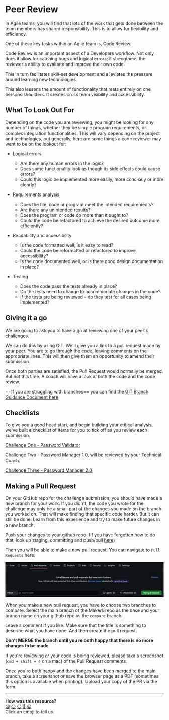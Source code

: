 # Peer Review

In Agile teams, you will find that lots of the work that gets done between the team members has shared responsibility. This is to allow for flexibility and efficiency.

One of these key tasks within an Agile team is, Code Review.

Code Review is an important aspect of a Developers workflow. Not only does it allow for catching bugs and logical errors; it strengthens the reviewer's ability to evaluate and improve their own code. 

This in turn facilitates skill-set development and alleviates the pressure around learning new technologies.

This also lessens the amount of functionality that rests entirely on one persons shoulders. It creates cross team visibility and accessibility.

## What To Look Out For

Depending on the code you are reviewing, you might be looking for any number of things, whether they be simple program requirements, or complex integration functionalities. This will vary depending on the project and technologies, but generally, here are some things a code reviewer may want to be on the lookout for:

- Logical errors
    - Are there any human errors in the logic? 
    - Does some functionality look as though its side effects could cause errors?
    - Could this logic be implemented more easily, more concisely or more clearly?

- Requirements analysis
    - Does the file, code or program meet the intended requirements?
    - Are there any unintended results?
    - Does the program or code do more than it ought to?
    - Could the code be refactored to achieve the desired outcome more efficiently?

- Readability and accessibility
    - Is the code formatted well; is it easy to read?
    - Could the code be reformatted or refactored to improve accessibility?
    - Is the code documented well, or is there good design documentation in place?

- Testing
    - Does the code pass the tests already in place?
    - Do the tests need to change to accommodate changes in the code?
    - If the tests are being reviewed - do they test for all cases being implemented?


## Giving it a go

We are going to ask you to have a go at reviewing one of your peer's challenges.

We can do this by using GIT. We'll give you a link to a pull request made by your peer. You are to go through the code, leaving comments on the appropriate lines. This will then give them an opportunity to amend their submission.

Once both parties are satisfied, the Pull Request would normally be merged. But not this time. A coach will have a look at both the code and the code review.

==If you are struggling with branches== you can find the [GIT Branch Guidance Document here](./GIT_BRANCH_GUIDANCE.md) 

## Checklists

To give you a good head start, and begin building your critical analysis, we've built a checklist of items for you to tick off as you review each submission.

[Challenge One - Password Validator](https://github.com/makersacademy/ruby_challenges/blob/main/ruby_chapter_1_challenges/program/CHECKLIST.md)

Challenge Two - Password Manager 1.0, will be reviewed by your Technical Coach.

[Challenge Three - Password Manager 2.0](https://github.com/makersacademy/ruby_challenges/blob/main/ruby_chapter_3_challenges/program/CHECKLIST.md)

## Making a Pull Request

On your GitHub repo for the challenge submission, you should have made a new branch for your work. If you didn't, the code you wrote for the challenge may only be a small part of the changes you made on the branch you worked on. That will make finding that specific code harder. But it can still be done. Learn from this experience and try to make future changes in a new branch.

Push your changes to your github repo. (If you have forgotten how to do that, look up staging, committing and push/pull [here](https://github.com/makersacademy/basic-programming#phase-two-git-version-control))

Then you will be able to make a new pull request. You can navigate to `Pull Requests` here:

![Pull Request](./images/pull_request.png)

When you make a new pull request, you have to choose two branches to compare. Select the main branch of the Makers repo as the base and your branch name on your github repo as the `compare` branch.

Leave a comment if you like. Make sure that the title is something to describe what you have done. And then create the pull request.

**Don't MERGE the branch until you re both happy that there is no more changes to be made**

If you're reviewing *or* your code is being reviewed, please take a screenshot (`cmd + shift + 4` on a mac) of the Pull Request comments.

Once you're both happy and the changes have been merged to the main branch, take a screenshot or save the browser page as a PDF (sometimes this option is available when printing). Upload your copy of the PR via the form.

<!-- BEGIN GENERATED SECTION DO NOT EDIT -->

---

**How was this resource?**  
[😫](https://airtable.com/shrUJ3t7KLMqVRFKR?prefill_Repository=makersacademy%2Fruby_foundations&prefill_File=PEER_REVIEW.md&prefill_Sentiment=😫) [😕](https://airtable.com/shrUJ3t7KLMqVRFKR?prefill_Repository=makersacademy%2Fruby_foundations&prefill_File=PEER_REVIEW.md&prefill_Sentiment=😕) [😐](https://airtable.com/shrUJ3t7KLMqVRFKR?prefill_Repository=makersacademy%2Fruby_foundations&prefill_File=PEER_REVIEW.md&prefill_Sentiment=😐) [🙂](https://airtable.com/shrUJ3t7KLMqVRFKR?prefill_Repository=makersacademy%2Fruby_foundations&prefill_File=PEER_REVIEW.md&prefill_Sentiment=🙂) [😀](https://airtable.com/shrUJ3t7KLMqVRFKR?prefill_Repository=makersacademy%2Fruby_foundations&prefill_File=PEER_REVIEW.md&prefill_Sentiment=😀)  
Click an emoji to tell us.

<!-- END GENERATED SECTION DO NOT EDIT -->
